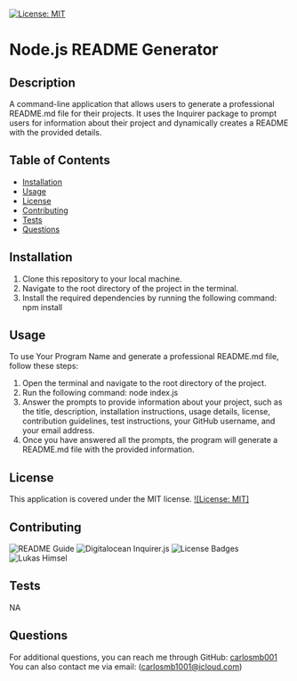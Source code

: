 [![License: MIT](https://img.shields.io/badge/License-MIT-yellow.svg)](https://opensource.org/licenses/MIT)
# Node.js README Generator

## Description
A command-line application that allows users to generate a professional README.md file for their projects. It uses the Inquirer package to prompt users for information about their project and dynamically creates a README with the provided details.

## Table of Contents
- [Installation](#installation)
- [Usage](#usage)
- [License](#license)
- [Contributing](#contributing)
- [Tests](#tests)
- [Questions](#questions)

## Installation
1. Clone this repository to your local machine.
2. Navigate to the root directory of the project in the terminal.
3. Install the required dependencies by running the following command:
npm install

 ## Usage
To use Your Program Name and generate a professional README.md file, follow these steps:

1. Open the terminal and navigate to the root directory of the project.
2. Run the following command: node index.js
3. Answer the prompts to provide information about your project, such as the title, description, installation instructions, usage details, license, contribution guidelines, test instructions, your GitHub username, and your email address.
4. Once you have answered all the prompts, the program will generate a README.md file with the provided information.

## License
This application is covered under the MIT license.
[![License: MIT]](https://opensource.org/licenses/MIT)


## Contributing
![README Guide](https://coding-boot-camp.github.io/full-stack/github/professional-readme-guide)
![Digitalocean Inquirer.js](https://www.digitalocean.com/community/tutorials/nodejs-interactive-command-line-prompts)
![License Badges](https://gist.github.com/lukas-h/2a5d00690736b4c3a7ba)
![Lukas Himsel](https://gist.github.com/lukas-h)

## Tests
NA 
## Questions
For additional questions, you can reach me through GitHub: [carlosmb001](https://github.com/carlosmb001/)
You can also contact me via email: (carlosmb1001@icloud.com)